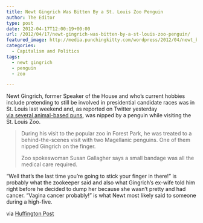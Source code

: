 ```yaml
---
title: Newt Gingrich Was Bitten By a St. Louis Zoo Penguin
author: The Editor
type: post
date: 2012-04-17T12:00:19+00:00
url: /2012/04/17/newt-gingrich-was-bitten-by-a-st-louis-zoo-penguin/
featured_image: http://media.punchingkitty.com/wordpress/2012/04/newt_bite.jpg
categories:
  - Capitalism and Politics
tags:
  - newt gingrich
  - penguin
  - zoo

---
```

Newt Gingrich, former Speaker of the House and who&#8217;s current hobbies include pretending to still be involved in presidential candidate races was in St. Louis last weekend and, as reported on Twitter yesterday <a href="https://twitter.com/kimj721/status/192098334666801154" target="_blank">via several animal-based puns</a>, was nipped by a penguin while visiting the St. Louis Zoo.

> During his visit to the popular zoo in Forest Park, he was treated to a behind-the-scenes visit with two Magellanic penguins. One of them nipped Gingrich on the finger.
> 
> Zoo spokeswoman Susan Gallagher says a small bandage was all the medical care required.

&#8220;Well that&#8217;s the last time you&#8217;re going to stick your finger in there!&#8221; is probably what the zookeeper said and also what Gingrich&#8217;s ex-wife told him right before he decided to dump her because she wasn&#8217;t pretty and had cancer. &#8220;Vagina cancer probably!&#8221; is what Newt most likely said to someone during a high-five.

via <a href="http://www.huffingtonpost.com/2012/04/16/newt-gingrich-penguin-bite_n_1429605.html?ncid=edlinkusaolp00000009" target="_blank">Huffington Post</a>